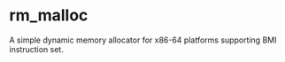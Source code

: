 # rm_malloc

A simple dynamic memory allocator for x86-64 platforms supporting BMI instruction set.
